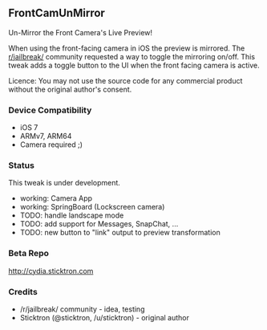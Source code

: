 ## FrontCamUnMirror

Un-Mirror the Front Camera's Live Preview!

When using the front-facing camera in iOS the preview is mirrored.
The [r/jailbreak/](http://reddit.com/r/jailbreak/) community requested a way to toggle the mirroring on/off.
This tweak adds a toggle button to the UI when the front facing camera is active.

Licence:
You may not use the source code for any commercial product without the original author's consent.

### Device Compatibility

* iOS 7
* ARMv7, ARM64
* Camera required ;)

### Status

This tweak is under development.

* working: Camera App
* working: SpringBoard (Lockscreen camera)
* TODO: handle landscape mode
* TODO: add support for Messages, SnapChat, ...
* TODO: new button to "link" output to preview transformation

### Beta Repo

http://cydia.sticktron.com


### Credits

* /r/jailbreak/ community - idea, testing
* Sticktron (@sticktron, /u/sticktron) - original author
